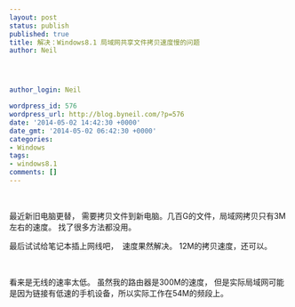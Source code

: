 ```yaml
---
layout: post
status: publish
published: true
title: 解决：Windows8.1 局域网共享文件拷贝速度慢的问题
author: Neil




author_login: Neil

wordpress_id: 576
wordpress_url: http://blog.byneil.com/?p=576
date: '2014-05-02 14:42:30 +0000'
date_gmt: '2014-05-02 06:42:30 +0000'
categories:
- Windows
tags:
- windows8.1
comments: []
---
```

<p>&nbsp;</p>
<p>最近新旧电脑更替， 需要拷贝文件到新电脑。几百G的文件，局域网拷贝只有3M左右的速度。 找了很多方法都没用。</p>
<p>最后试试给笔记本插上网线吧，&nbsp; 速度果然解决。 12M的拷贝速度，还可以。 </p>
<p>&nbsp;</p>
<p>看来是无线的速率太低。 虽然我的路由器是300M的速度， 但是实际局域网可能是因为链接有低速的手机设备，所以实际工作在54M的频段上。 </p>
